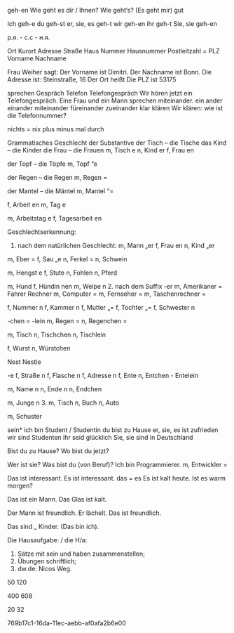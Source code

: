 geh-en
Wie geht es dir / Ihnen?
Wie geht‘s?
(Es geht mir) gut

Ich geh-e
du geh-st
er, sie, es geh-t
wir geh-en
ihr geh-t
Sie, sie geh-en

р.я. -  с.с   -  н.я.

Ort
Kurort
Adresse
Straße
Haus
Nummer
Hausnummer
Postleitzahl = PLZ
Vorname
Nachname

Frau Weiher sagt: 
Der Vorname ist Dimitri.
Der Nachname ist Bonn.
Die Adresse ist: Steinstraße, 16
Der Ort heißt 
Die PLZ ist 53175

sprechen
Gespräch
Telefon
Telefongespräch
Wir hören jetzt ein Telefongespräch.
Eine Frau und ein Mann sprechen miteinander.
ein
ander
einander
miteinander
füreinander
zueinander
klar
klären
Wir klären: wie ist die Telefonnummer?

nichts = nix
plus
minus
mal
durch


Grammatisches Geschlecht der Substantive
der Tisch – die Tische
das Kind – die Kinder
die Frau – die Frauen
m, Tisch e
n, Kind er
f, Frau en

der Topf – die Töpfe
m, Topf “e

der Regen – die Regen
m, Regen =

der Mantel – die Mäntel
m, Mantel “=


f, Arbeit en
m, Tag e

m, Arbeitstag e
f, Tagesarbeit en

Geschlechtserkennung:
1. nach dem natürlichen Geschlecht:
m, Mann „er
f, Frau en
n, Kind „er

m, Eber =
f, Sau „e
n, Ferkel =
n, Schwein

m, Hengst e
f, Stute
n, Fohlen
n, Pferd

m, Hund
f, Hündin nen
m, Welpe n
2. nach dem Suffix
-er
m, Amerikaner =
Fahrer
Rechner
m, Computer =
m, Fernseher =
m, Taschenrechner =

f, Nummer n
f, Kammer n
f, Mutter „=
f, Tochter „=
f, Schwester n

-chen = -lein
m, Regen =
n, Regenchen =

m, Tisch
n, Tischchen
n, Tischlein

f, Wurst
n, Würstchen

Nest
Nestle

-e
f, Straße n
f, Flasche n
f, Adresse n 
f, Ente
n, Entchen - Entelein

m, Name n
n, Ende n
n, Endchen

m, Junge n
3.
m, Tisch
n, Buch
n, Auto

m, Schuster


sein*
ich bin Student / Studentin
du bist zu Hause
er, sie, es ist zufrieden
wir sind Studenten
ihr seid glücklich
Sie, sie sind in Deutschland

Bist du zu Hause?
Wo bist du jetzt?

Wer ist sie?
Was bist du (von Beruf)?
Ich bin Programmierer.
m, Entwickler =

Das ist interessant.
Es ist interessant.
das = es
Es ist kalt heute.
Ist es warm morgen?

Das ist ein Mann.
Das Glas ist kalt.

Der Mann ist freundlich.
Er lächelt.
Das ist freundlich.

Das sind _ Kinder.
(Das bin ich).

Die Hausaufgabe: / die H/a:
1. Sätze mit sein und haben zusammenstellen;
2. Übungen schriftlich;
3. dw.de: Nicos Weg.



50
120

400
608

20
32



769b17c1-16da-11ec-aebb-af0afa2b6e00


